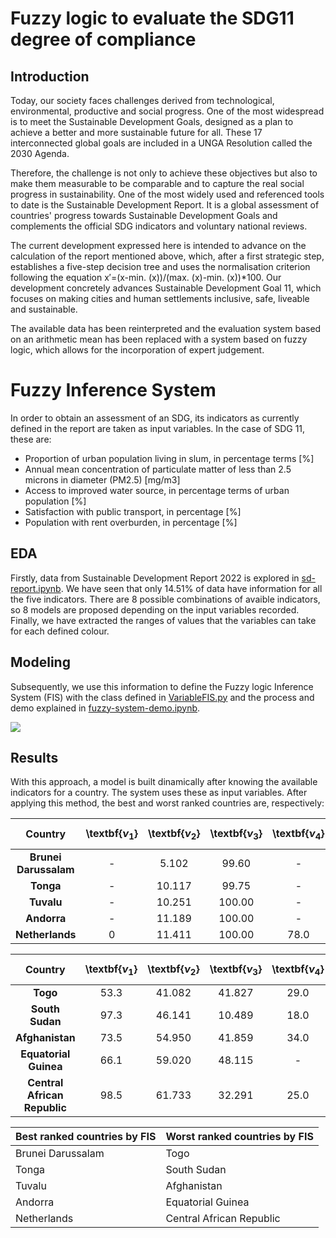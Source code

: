 # Fuzzy logic to evaluate the SDG11 degree of compliance 

## Introduction
Today, our society faces challenges derived from technological, environmental, productive and social progress. One of the most widespread is to meet the Sustainable Development Goals, designed as a plan to achieve a better and more sustainable future for all. These 17 interconnected global goals are included in a UNGA Resolution called the 2030 Agenda.

Therefore, the challenge is not only to achieve these objectives but also to make them measurable to be comparable and to capture the real social progress in sustainability. One of the most widely used and referenced tools to date is the Sustainable Development Report. It is a global assessment of countries' progress towards Sustainable Development Goals and complements the official SDG indicators and voluntary national reviews.

The current development expressed here is intended to advance on the calculation of the report mentioned above, which, after a first strategic step, establishes a five-step decision tree and uses the normalisation criterion following the equation x′=(x-min. (x))/(max. (x)-min. (x))*100. Our development concretely advances Sustainable Development Goal 11, which focuses on making cities and human settlements inclusive, safe, liveable and sustainable.

The available data has been reinterpreted and the evaluation system based on an arithmetic mean has been replaced  with a system based on fuzzy logic, which allows for the incorporation of expert judgement.

# Fuzzy Inference System

In order to obtain an assessment of an SDG, its indicators as currently defined in the report are taken as input variables. In the case of SDG 11, these are: 
- Proportion of urban population living in slum, in percentage terms [%]
- Annual mean concentration of particulate matter of less than 2.5 microns in diameter (PM2.5) [mg/m3]
- Access to improved water source, in percentage terms of urban population [%]
- Satisfaction with public transport, in percentage [%]
- Population with rent overburden, in percentage [%]

## EDA
Firstly, data from Sustainable Development Report 2022 is explored in [sd-report.ipynb](https://github.com/marialonsogar/fuzzy-compliance-SDG11/blob/main/fuzzy-sdg11/sd-report.ipynb). We have seen that only 14.51% of data have information for all the five indicators. There are 8 possible combinations of avaible indicators, so 8 models are proposed depending on the input variables recorded. Finally, we have extracted the ranges of values that the variables can take for each defined colour. 

## Modeling
Subsequently, we use this information to define the Fuzzy logic Inference System (FIS) with the class defined in [VariableFIS.py](https://github.com/marialonsogar/fuzzy-compliance-SDG11/blob/main/fuzzy-sdg11/VariableFIS.py) and the process and demo explained in [fuzzy-system-demo.ipynb](https://github.com/marialonsogar/fuzzy-compliance-SDG11/blob/main/fuzzy-sdg11/fuzzy-system-demo.ipynb).

<img src="doc\fis.svg">

## Results
With this approach, a model is built dinamically after knowing the available indicators for a country. The system uses these as input variables. After applying this method, the best and worst ranked countries are, respectively:

| **Country**           | **\textbf{$\nu_1$}** | **\textbf{$\nu_2$}** | **\textbf{$\nu_3$}** | **\textbf{$\nu_4$}** | **\textbf{$\nu_5$}** | **FIS Evaluation** |
|:---------------------:|:--------------------:|:--------------------:|:--------------------:|:--------------------:|:--------------------:|:------------------:|
| **Brunei Darussalam** | -                    | 5.102                | 99.60                | -                    | -                    | 89.771             |
| **Tonga**             | -                    | 10.117               | 99.75                | -                    | -                    | 83.243             |
| **Tuvalu**            | -                    | 10.251               | 100.00               | -                    | -                    | 82.202             |
| **Andorra**           | -                    | 11.189               | 100.00               | -                    | -                    | 75.114             |
| **Netherlands**       | 0                    | 11.411               | 100.00               | 78.0                 | 6.144                | 74.950             |

| **Country**                  | **\textbf{$\nu_1$}** | **\textbf{$\nu_2$}** | **\textbf{$\nu_3$}** | **\textbf{$\nu_4$}** | **\textbf{$\nu_5$}** | **FIS Evaluation** |
|:----------------------------:|:--------------------:|:--------------------:|:--------------------:|:--------------------:|:--------------------:|:------------------:|
| **Togo**                     | 53.3                 | 41.082               | 41.827               | 29.0                 | -                    | 10.079             |
| **South Sudan**              | 97.3                 | 46.141               | 10.489               | 18.0                 | -                    | 10.079             |
| **Afghanistan**              | 73.5                 | 54.950               | 41.859               | 34.0                 | -                    | 10.078             |
| **Equatorial Guinea**        | 66.1                 | 59.020               | 48.115               | -                    | -                    | 10.078             |
| **Central African Republic** | 98.5                 | 61.733               | 32.291               | 25.0                 | -                    | 10.078             |


| Best ranked countries by FIS | Worst ranked countries by FIS |
|------------------------------|-------------------------------|
| Brunei Darussalam            | Togo                          |
| Tonga                        | South Sudan                   |
| Tuvalu                       | Afghanistan                   |
| Andorra                      | Equatorial Guinea             |
| Netherlands                  | Central African Republic      |
